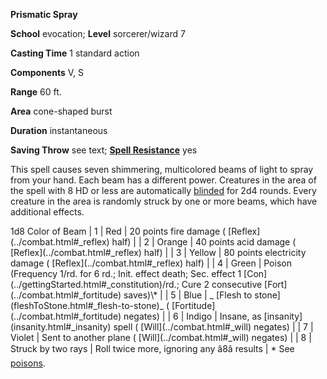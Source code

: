  **Prismatic Spray**

**School** evocation; **Level** sorcerer/wizard 7

**Casting Time** 1 standard action

**Components** V, S

**Range** 60 ft.

**Area** cone-shaped burst

**Duration** instantaneous

**Saving Throw** see text; **[Spell Resistance](../glossary.html#_spell-resistance)** yes

This spell causes seven shimmering, multicolored beams of light to spray from your hand. Each beam has a different power. Creatures in the area of the spell with 8 HD or less are automatically [blinded](../glossary.html#_blinded) for 2d4 rounds. Every creature in the area is randomly struck by one or more beams, which have additional effects.

<thead><tr>
<th>1d8</th>
<th>Color of Beam</th>
<th></th>
</tr></thead>| 1 | Red | 20 points fire damage ( [Reflex](../combat.html#_reflex) half) |
| 2 | Orange | 40 points acid damage ( [Reflex](../combat.html#_reflex) half) |
| 3 | Yellow | 80 points electricity damage ( [Reflex](../combat.html#_reflex) half) |
| 4 | Green | Poison (Frequency 1/rd. for 6 rd.; Init. effect death; Sec. effect 1 [Con](../gettingStarted.html#_constitution)/rd.; Cure 2 consecutive [Fort](../combat.html#_fortitude) saves)\* |
| 5 | Blue | _ [Flesh to stone](fleshToStone.html#_flesh-to-stone)_ ( [Fortitude](../combat.html#_fortitude) negates) |
| 6 | Indigo | Insane, as [insanity](insanity.html#_insanity) spell ( [Will](../combat.html#_will) negates) |
| 7 | Violet | Sent to another plane ( [Will](../combat.html#_will) negates) |
| 8 | Struck by two rays | Roll twice more, ignoring any â8â results |
<tfoot><tr><td colspan="3">* See <a href="../glossary.html#_poison">poisons</a>.</td></tr></tfoot>
